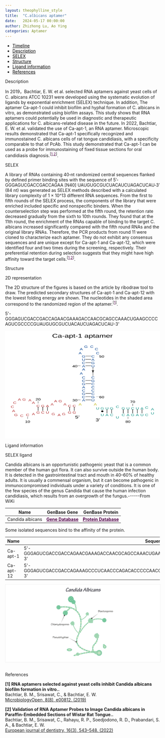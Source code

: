 ```yaml
---
layout: theophylline_style
title:  "C.albicans aptamer"
date:   2024-05-17 00:00:00
author: Zhizhong Lu, Ao Ying
categories: Aptamer
---
```



<html>
<div class="side-nav">
<ul>
    <div class="side-nav-item"><li><a href="#timeline" style="color: #000000;">Timeline</a></li></div>
    <div class="side-nav-item"><li><a href="#description" style="color: #000000;">Description</a></li></div>
    <div class="side-nav-item"><li><a href="#SELEX" style="color: #000000;">SELEX</a></li></div>
    <div class="side-nav-item"><li><a href="#Structure" style="color: #000000;">Structure</a></li></div>
    <div class="side-nav-item"><li><a href="#ligand-recognition" style="color: #000000;">Ligand information</a></li></div>
    <div class="side-nav-item"><li><a href="#references" style="color: #000000;">References</a></li></div>
</ul>
</div>

<p class="header_box" id="description">Description</p>
<p>In 2019，Bachtiar, E. W. et al. selected RNA aptamers against yeast cells of C. albicans ATCC 10231 were developed using the systematic evolution of ligands by exponential enrichment (SELEX) technique. In addition, The aptamer Ca-apt-1 could inhibit biofilm and hyphal formation of C. albicans in vitro, as demonstrated using biofilm assays. This study shows that RNA aptamers could potentially be used in diagnostic and therapeutic applications for C. albicans-related disease in the future. In 2022, Bachtiar, E. W. et al. validated the use of Ca-apt-1, an RNA aptamer. Microscopic results demonstrated that Ca-apt-1 specifically recognized and immunostained C. albicans cells of rat tongue candidiasis, with a specificity comparable to that of PcAb. This study demonstrated that Ca-apt-1 can be used as a probe for immunostaining of fixed tissue sections for oral candidiasis diagnosis.<sup>[<a href="#ref1" style="color:#520049">1</a>,<a href="#ref2" style="color:#520049">2</a>]</sup>.</p>


<p class="header_box" id="SELEX">SELEX</p>
<p>A library of RNAs containing 40‐nt randomized central sequences flanked by defined primer binding sites with the sequence of 5′‐GGGAGUCGACCGACCAGAA [N40] UAUGUGCGUCUACAUCUAGACUCAU‐3′ (84 nt) was generated as SELEX methods described with a calculated library complexity of 1 × 10^13 different RNA sequences. From the first to fifth rounds of the SELEX process, the components of the library that were enriched included specific and nonspecific binders. When the counterselection step was performed at the fifth round, the retention rate decreased gradually from the sixth to 10th rounds. They found that at the 11th round, the enrichment of the RNAs capable of binding to the target C. albicans increased significantly compared with the fifth round RNAs and the original library RNAs. Therefore, the PCR products from round 11 were cloned to characterize each aptamer. They do not exhibit any consensus sequences and are unique except for Ca-apt-1 and Ca-apt-12, which were identified four and two times during the screening, respectively. Their preferential retention during selection suggests that they might have high affinity toward the target cells.<sup>[<a href="#ref1" style="color:#520049">1</a>,<a href="#ref2" style="color:#520049">2</a>]</sup>.</p>


<p class="header_box" id="Structure">Structure</p>
<p class="blowheader_box">2D representation</p>
<p>The 2D structure of the figures is based on the article by ribodraw tool to draw. The predicted secondary structures of Ca-apt-1 and Ca-apt-12 with the lowest folding energy are shown. The nucleotides in the shaded area correspond to the randomized region of the aptamer.<sup>[<a href="#ref1" style="color:#520049">1</a>]</sup>.</p>
<p>5'-GGGAGUCGACCGACCAGAACGAAAGACCAACGCAGCCAAACUGAAGCCCCAGUCGCCCCGUAUGUGCGUCUACAUCUAGACUCAU-3'</p>
<img src="/images/2D/Capt_aptamer_2D1.svg" alt="drawing" style="width:800px;height:350px;display:block;margin:0 auto;border-radius:0;" class="img-responsive">
<div style="display: flex; justify-content: center;"></div>


<p class="header_box" id="ligand-recognition">Ligand information</p>
<p class="blowheader_box">SELEX ligand</p>
<p>Candida albicans is an opportunistic pathogenic yeast that is a common member of the human gut flora. It can also survive outside the human body. It is detected in the gastrointestinal tract and mouth in 40–60% of healthy adults. It is usually a commensal organism, but it can become pathogenic in immunocompromised individuals under a variety of conditions. It is one of the few species of the genus Candida that cause the human infection candidiasis, which results from an overgrowth of the fungus.------From WiKi</p>

<table class="table table-bordered" style="table-layout:fixed;width:auto;margin-left:auto;margin-right:auto;" >
  <thead>
      <tr>
        <th onclick="sortTable(0)">Name</th>
        <th onclick="sortTable(1)">GenBase Gene</th>
        <th onclick="sortTable(2)">GenBase Protein</th>
      </tr>
  </thead>
    <tbody>
      <tr>
        <td name="td0">Candida albicans</td>
        <td name="td1"><a href="https://ngdc.cncb.ac.cn/genbase/search/index?accession=Candida+albicans&dataType=Nucleotide&dataSource=" target="_blank" style="color:#520049"><b>Gene Database</b></a></td>
        <td name="td2"><a href="https://ngdc.cncb.ac.cn/genbase/search/index?accession=Candida+albicans&dataType=Nucleotide&dataSource=" target="_blank" style="color:#520049"><b>Protein Database</b></a></td>
      </tr>
	  </tbody>
  </table>

<p>Some isolated sequences bind to the affinity of the protein.</p>

<table class="table table-bordered" style="table-layout:fixed;width:auto;margin-left:auto;margin-right:auto;" >
  <thead>
      <tr>
        <th onclick="sortTable(0)">Name</th>
        <th onclick="sortTable(1)">Sequence</th>
        <th onclick="sortTable(2)">Ligand</th>
        <th onclick="sortTable(3)">Affinity</th>
        <th onclick="sortTable(4)">Reference</th>
      </tr>
  </thead>
    <tbody>
      <tr>
        <td name="td0">Ca-apt-1</td>
        <td name="td1">5'-GGGAGUCGACCGACCAGAACGAAAGACCAACGCAGCCAAACUGAAGCCCCAGUCGCCCCGUAUGUGCGUCUACAUCUAGACUCAU-3'</td>
        <td name="td2">Candida albicans</td>
        <td name="td3">Binding percentage: ≈8%</td>
        <td name="td4">[<a href="#ref1">1</a>]</td>
      </tr>
      <tr>
        <td name="td0">Ca-apt-12</td>
        <td name="td1">5'-GGGAGUCGACCGACCAGAAAGCCCUCAACCCAGACACCCCCAACCUUCCUCGCCCCCCCUAUGUGCGUCUACAUCUAGACUCAU-3'</td>
        <td name="td2">Candida albicans</td>
        <td name="td3">Binding percentage: ≈10%</td>
        <td name="td4"></td>
      </tr>
	  </tbody>
  </table>
<div style="display: flex; justify-content: center;"></div>
<img src="/images/SELEX_ligand/Capt_SELEX_ligand.svg" alt="drawing" style="width:1000px;border:solid 1px #efefef;display:block;margin:0 auto;border-radius:0;" class="img-responsive">
<div style="display: flex; justify-content: center;"></div>
<br>

<p class="header_box" id="references">References</p>

<a id="ref1"></a>
<font><strong>[1] RNA aptamers selected against yeast cells inhibit Candida albicans biofilm formation in vitro..</strong></font><br />
Bachtiar, B. M., Srisawat, C., & Bachtiar, E. W.<br />
<a href="https://pubmed.ncbi.nlm.nih.gov/30779315/" target="_blank">MicrobiologyOpen, 8(8), e00812. (2019)</a>
<br />
    
<a id="ref2"></a>
<font><strong>[2] Validation of RNA Aptamer Probes to Image Candida albicans in Paraffin-Embedded Sections of Wistar Rat Tongue..</strong></font><br />
Bachtiar, B. M., Srisawat, C., Rahayu, R. P., Soedjodono, R. D., Prabandari, S. A., & Bachtiar, E. W.<br />
<a href="https://pubmed.ncbi.nlm.nih.gov/34695860/" target="_blank">European journal of dentistry, 16(3), 543–548. (2022)</a>
<br />
    